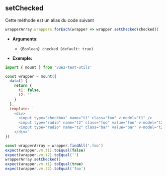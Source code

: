 ## setChecked

Cette méthode est un alias du code suivant

```js
wrapperArray.wrappers.forEach(wrapper => wrapper.setChecked(checked))
```

- **Arguments:**

  - `{Boolean} checked (default: true)`

- **Exemple:**

```js
import { mount } from 'vue2-test-utils'

const wrapper = mount({
  data() {
    return {
      t1: false,
      t2: ''
    }
  },
  template: `
    <div>
      <input type="checkbox" name="t1" class="foo" v-model="t1" />
      <input type="radio" name="t2" class="foo" value="foo" v-model="t2"/>
      <input type="radio" name="t2" class="bar" value="bar" v-model="t2"/>
    </div>`
})

const wrapperArray = wrapper.findAll('.foo')
expect(wrapper.vm.t1).toEqual(false)
expect(wrapper.vm.t2).toEqual('')
wrapperArray.setChecked()
expect(wrapper.vm.t1).toEqual(true)
expect(wrapper.vm.t2).toEqual('foo')
```
